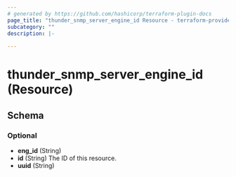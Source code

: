 ```yaml
---
# generated by https://github.com/hashicorp/terraform-plugin-docs
page_title: "thunder_snmp_server_engine_id Resource - terraform-provider-thunder"
subcategory: ""
description: |-
  
---
```


# thunder_snmp_server_engine_id (Resource)





<!-- schema generated by tfplugindocs -->
## Schema

### Optional

- **eng_id** (String)
- **id** (String) The ID of this resource.
- **uuid** (String)


